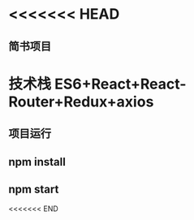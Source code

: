 <<<<<<< HEAD
===========
## 简书项目 

# 技术栈 ES6+React+React-Router+Redux+axios 

## 项目运行

## npm install 

## npm start 

<<<<<<< END



